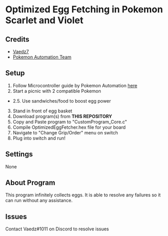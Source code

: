 # **Optimized Egg Fetching in Pokemon Scarlet and Violet**

## Credits
- [Vaedz7](https://github.com/Vaedz7 "Vaedz7")
- [Pokemon Automation Team](https://github.com/PokemonAutomation "Pokemon Automation Team")

## Setup
1. Follow Microcontroller guide by Pokemon Automation [here](https://github.com/PokemonAutomation/Microcontroller "here")
2. Start a picnic with 2 compatible Pokemon
- 2.5. Use sandwiches/food to boost egg power
3. Stand in front of egg basket
4. Download program(s) from **THIS REPOSITORY**
5. Copy and Paste program to "CustomProgram_Core.c"
6. Compile OptimizedEggFetcher.hex file for your board
7. Navigate to "Change Grip/Order" menu on switch
8. Plug into switch and run!

## Settings
None

## About Program
This program infinitely collects eggs. It is able to resolve any failures so it can run without any assistance.

## Issues
Contact Vaedz#1011 on Discord to resolve issues
